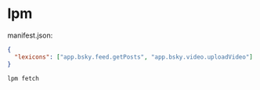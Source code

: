 # lpm

manifest.json:

```json
{
  "lexicons": ["app.bsky.feed.getPosts", "app.bsky.video.uploadVideo"]
}
```

```
lpm fetch
```
